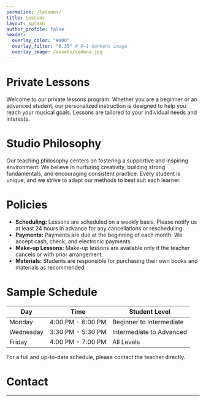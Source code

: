 ```yaml
---
permalink: /lessons/
title: Lessons
layout: splash
author_profile: false
header:
  overlay_color: "#000"
  overlay_filter: "0.35" # 0–1 darkens image
  overlay_image: /assets/sedona.jpg
---
```


# Private Lessons

Welcome to our private lessons program. Whether you are a beginner or an advanced student, our personalized instruction is designed to help you reach your musical goals. Lessons are tailored to your individual needs and interests.

# Studio Philosophy

Our teaching philosophy centers on fostering a supportive and inspiring environment. We believe in nurturing creativity, building strong fundamentals, and encouraging consistent practice. Every student is unique, and we strive to adapt our methods to best suit each learner.

# Policies

- **Scheduling:** Lessons are scheduled on a weekly basis. Please notify us at least 24 hours in advance for any cancellations or rescheduling.
- **Payments:** Payments are due at the beginning of each month. We accept cash, check, and electronic payments.
- **Make-up Lessons:** Make-up lessons are available only if the teacher cancels or with prior arrangement.
- **Materials:** Students are responsible for purchasing their own books and materials as recommended.

# Sample Schedule

| Day       | Time          | Student Level     |
|-----------|---------------|-------------------|
| Monday    | 4:00 PM - 6:00 PM | Beginner to Intermediate |
| Wednesday | 3:30 PM - 5:30 PM | Intermediate to Advanced |
| Friday    | 4:00 PM - 7:00 PM | All Levels         |

For a full and up-to-date schedule, please contact the teacher directly.

# Contact



<!-- Ready to start your musical journey? Please reach out to schedule your first lesson or ask any questions.

**Email:** teacher@example.com  
**Phone:** (123) 456-7890 -->

---

<!-- ## Calendar

To view the full lesson schedule, please see the calendar below:

<iframe
  src="https://calendar.google.com/calendar/embed?src=YOUR_PUBLIC_CALENDAR_ID&mode=AGENDA"
  style="border: 0" width="100%" height="600" frameborder="0" scrolling="no"
  loading="lazy">
</iframe> -->